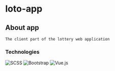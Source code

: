 # loto-app

## About app
```
The client part of the lottery web application
```

### Technologies
![SCSS](https://img.shields.io/badge/SCSS-C6538C?style=for-the-badge&logo=sass&logoColor=white)
![Bootstrap](https://img.shields.io/badge/Bootstrap-563D7C?style=for-the-badge&logo=bootstrap&logoColor=white)
![Vue.js](https://img.shields.io/badge/Vue.js-35495E?style=for-the-badge&logo=vue.js&logoColor=4FC08D)  
```


